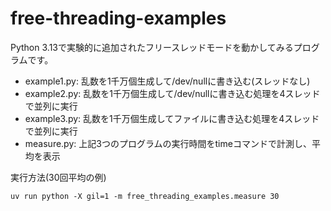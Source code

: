 # free-threading-examples

Python 3.13で実験的に追加されたフリースレッドモードを動かしてみるプログラムです。

- example1.py: 乱数を1千万個生成して/dev/nullに書き込む(スレッドなし)
- example2.py: 乱数を1千万個生成して/dev/nullに書き込む処理を4スレッドで並列に実行
- example3.py: 乱数を1千万個生成してファイルに書き込む処理を4スレッドで並列に実行
- measure.py: 上記3つのプログラムの実行時間をtimeコマンドで計測し、平均を表示

実行方法(30回平均の例)

    uv run python -X gil=1 -m free_threading_examples.measure 30
